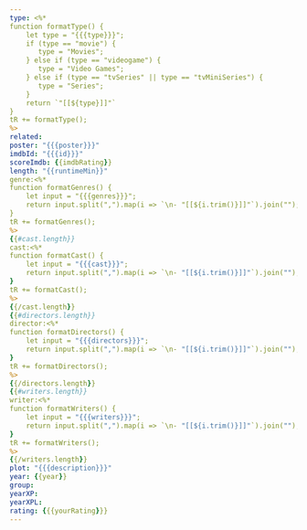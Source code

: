 ```yaml
---
type: <%*
function formatType() {
    let type = "{{{type}}}";
    if (type == "movie") {
	   type = "Movies";
    } else if (type == "videogame") {
       type = "Video Games";
    } else if (type == "tvSeries" || type == "tvMiniSeries") {
	   type = "Series";
    }
    return `"[[${type}]]"`
}
tR += formatType();
%>
related: 
poster: "{{{poster}}}"
imdbId: "{{{id}}}"
scoreImdb: {{imdbRating}}
length: "{{runtimeMin}}"
genre:<%*
function formatGenres() {
    let input = "{{{genres}}}";
    return input.split(",").map(i => `\n- "[[${i.trim()}]]"`).join("");
}
tR += formatGenres();
%>
{{#cast.length}}
cast:<%*
function formatCast() {
    let input = "{{{cast}}}";
    return input.split(",").map(i => `\n- "[[${i.trim()}]]"`).join("");
}
tR += formatCast();
%>
{{/cast.length}}
{{#directors.length}}
director:<%*
function formatDirectors() {
    let input = "{{{directors}}}";
    return input.split(",").map(i => `\n- "[[${i.trim()}]]"`).join("");
}
tR += formatDirectors();
%>
{{/directors.length}}
{{#writers.length}}
writer:<%*
function formatWriters() {
    let input = "{{{writers}}}";
    return input.split(",").map(i => `\n- "[[${i.trim()}]]"`).join("");
}
tR += formatWriters();
%>
{{/writers.length}}
plot: "{{{description}}}"
year: {{year}}
group:
yearXP: 
yearXPL: 
rating: {{{yourRating}}}
---
```

